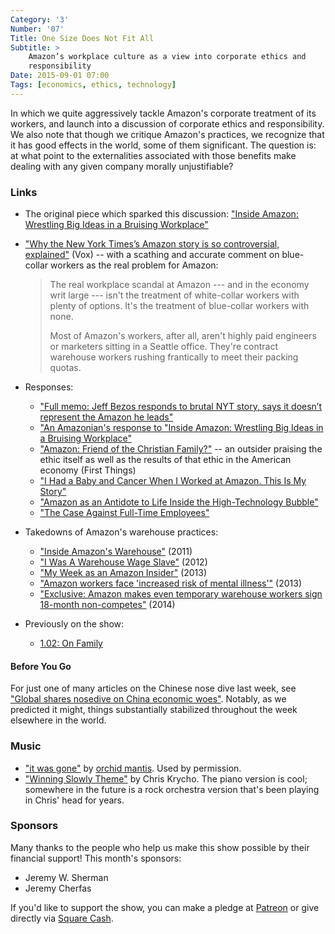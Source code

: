 ```yaml
---
Category: '3'
Number: '07'
Title: One Size Does Not Fit All
Subtitle: >
    Amazon’s workplace culture as a view into corporate ethics and
    responsibility
Date: 2015-09-01 07:00
Tags: [economics, ethics, technology]
---
```


In which we quite aggressively tackle Amazon's corporate treatment of its
workers, and launch into a discussion of corporate ethics and responsibility. We
also note that though we critique Amazon's practices, we recognize that it has
good effects in the world, some of them significant. The question is: at what
point to the externalities associated with those benefits make dealing with any
given company morally unjustifiable?

### Links
  - The original piece which sparked this discussion: ["Inside Amazon: Wrestling
    Big Ideas in a Bruising Workplace"][nyt]
  - ["Why the New York Times’s Amazon story is so controversial, explained"][vox]
    (Vox) -- with a scathing and accurate comment on blue-collar workers as the real
    problem for Amazon:

    > The real workplace scandal at Amazon --- and in the economy writ large ---
    > isn't the treatment of white-collar workers with plenty of options. It's
    > the treatment of blue-collar workers with none.
    >
    > Most of Amazon's workers, after all, aren't highly paid engineers or
    > marketers sitting in a Seattle office. They're contract warehouse workers
    > rushing frantically to meet their packing quotas.

  - Responses:

      + ["Full memo: Jeff Bezos responds to brutal NYT story, says it doesn’t
        represent the Amazon he leads"][bezos]
      + ["An Amazonian's response to "Inside Amazon: Wrestling Big Ideas in a
        Bruising Workplace"][ciobotariu]
      + ["Amazon: Friend of the Christian Family?"][ft] -- an outsider praising
        the ethic itself as well as the results of that ethic in the American
        economy (First Things)
      + ["I Had a Baby and Cancer When I Worked at Amazon. This Is My Story"][baby]
      + ["Amazon as an Antidote to Life Inside the High-Technology Bubble"][antidote]
      + ["The Case Against Full-Time Employees"][full-time]

  - Takedowns of Amazon's warehouse practices:

      + ["Inside Amazon's Warehouse"][morningcall] (2011)
      + ["I Was A Warehouse Wage Slave"][motherjones] (2012)
      + ["My Week as an Amazon Insider"][guardian] (2013)
      + ["Amazon workers face 'increased risk of mental illness'"][bbc] (2013)
      + ["Exclusive: Amazon makes even temporary warehouse workers sign 18-month
        non-competes"][verge] (2014)

  - Previously on the show:
      + [1.02: On Family](//www.winningslowly.org/1.02)

[nyt]: //www.nytimes.com/2015/08/16/technology/inside-amazon-wrestling-big-ideas-in-a-bruising-workplace.html?_r=0
[vox]: //www.vox.com/2015/8/17/9166023/new-york-times-amazon
[bezos]: //www.geekwire.com/2015/full-memo-jeff-bezos-responds-to-cutting-nyt-expose-says-tolerance-for-lack-of-empathy-needs-to-be-zero/
[ciobotariu]: //www.linkedin.com/pulse/amazonians-response-inside-amazon-wrestling-big-ideas-nick-ciubotariu
[ft]: //www.firstthings.com/blogs/firstthoughts/2015/08/amazon-friend-of-the-christian-family
[baby]: //medium.com/@jcheiffetz/i-had-a-baby-and-cancer-when-i-worked-at-amazon-this-is-my-story-9eba5eef2976
[antidote]: https://www.redfin.com/blog/2015/08/amazon-as-an-antidote-to-life-inside-the-high-technology-bubble.html
[full-time]: //www.linkedin.com/pulse/case-against-full-time-employees-dave-ashton

[morningcall]: //www.mcall.com/news/local/amazon/mc-allentown-amazon-complaints-20110917-story.html
[motherjones]: //www.motherjones.com/politics/2012/02/mac-mcclelland-free-online-shipping-warehouses-labor
[guardian]: //www.theguardian.com/technology/2013/dec/01/week-amazon-insider-feature-treatment-employees-work
[bbc]: //www.bbc.com/news/business-25034598
[verge]: //www.theverge.com/2015/3/26/8280309/amazon-warehouse-jobs-exclusive-noncompete-contracts

#### Before You Go
For just one of many articles on the Chinese nose dive last week, see ["Global
shares nosedive on China economic woes"][bbc-china]. Notably, as we predicted it
might, things substantially stabilized throughout the week elsewhere in the
world.

[bbc-china]: //www.bbc.com/news/business-34038147


### Music
  - ["it was gone"](//soundcloud.com/orchid_mantis/it-was-gone) by [orchid
    mantis](//orchid-mantis.bandcamp.com). Used by permission.
  - ["Winning Slowly Theme"](//soundcloud.com/chriskrycho/winning-slowly)
    by Chris Krycho. The piano version is cool; somewhere in the future is a
    rock orchestra version that's been playing in Chris' head for years.


### Sponsors
Many thanks to the people who help us make this show possible by their financial
support! This month's sponsors:

  - Jeremy W. Sherman
  - Jeremy Cherfas

If you'd like to support the show, you can make a pledge at [Patreon] or give
directly via [Square Cash].

[Patreon]: //www.patreon.com/winningslowly
[Square Cash]: //cash.me/$winningslowly
